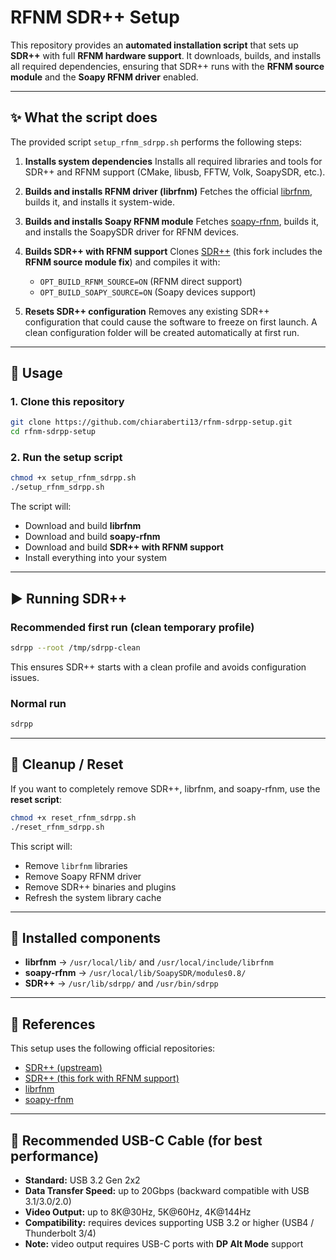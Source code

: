 # RFNM SDR++ Setup

This repository provides an **automated installation script** that sets up **SDR++** with full **RFNM hardware support**.
It downloads, builds, and installs all required dependencies, ensuring that SDR++ runs with the **RFNM source module** and the **Soapy RFNM driver** enabled.

---

## ✨ What the script does

The provided script `setup_rfnm_sdrpp.sh` performs the following steps:

1. **Installs system dependencies**
   Installs all required libraries and tools for SDR++ and RFNM support (CMake, libusb, FFTW, Volk, SoapySDR, etc.).

2. **Builds and installs RFNM driver (librfnm)**
   Fetches the official [librfnm](https://github.com/rfnm/librfnm), builds it, and installs it system-wide.

3. **Builds and installs Soapy RFNM module**
   Fetches [soapy-rfnm](https://github.com/rfnm/soapy-rfnm), builds it, and installs the SoapySDR driver for RFNM devices.

4. **Builds SDR++ with RFNM support**
   Clones [SDR++](https://github.com/chiaraberti13/SDRPlusPlus) (this fork includes the **RFNM source module fix**) and compiles it with:

   * `OPT_BUILD_RFNM_SOURCE=ON` (RFNM direct support)
   * `OPT_BUILD_SOAPY_SOURCE=ON` (Soapy devices support)

5. **Resets SDR++ configuration**
   Removes any existing SDR++ configuration that could cause the software to freeze on first launch.
   A clean configuration folder will be created automatically at first run.

---

## 🚀 Usage

### 1. Clone this repository

```bash
git clone https://github.com/chiaraberti13/rfnm-sdrpp-setup.git
cd rfnm-sdrpp-setup
```

### 2. Run the setup script

```bash
chmod +x setup_rfnm_sdrpp.sh
./setup_rfnm_sdrpp.sh
```

The script will:

* Download and build **librfnm**
* Download and build **soapy-rfnm**
* Download and build **SDR++ with RFNM support**
* Install everything into your system

---

## ▶️ Running SDR++

### Recommended first run (clean temporary profile)

```bash
sdrpp --root /tmp/sdrpp-clean
```

This ensures SDR++ starts with a clean profile and avoids configuration issues.

### Normal run

```bash
sdrpp
```

---

## 🔧 Cleanup / Reset

If you want to completely remove SDR++, librfnm, and soapy-rfnm, use the **reset script**:

```bash
chmod +x reset_rfnm_sdrpp.sh
./reset_rfnm_sdrpp.sh
```

This script will:

* Remove `librfnm` libraries
* Remove Soapy RFNM driver
* Remove SDR++ binaries and plugins
* Refresh the system library cache

---

## 📂 Installed components

* **librfnm** → `/usr/local/lib/` and `/usr/local/include/librfnm`
* **soapy-rfnm** → `/usr/local/lib/SoapySDR/modules0.8/`
* **SDR++** → `/usr/lib/sdrpp/` and `/usr/bin/sdrpp`

---

## 📖 References

This setup uses the following official repositories:

* [SDR++ (upstream)](https://github.com/AlexandreRouma/SDRPlusPlus)
* [SDR++ (this fork with RFNM support)](https://github.com/chiaraberti13/SDRPlusPlus)
* [librfnm](https://github.com/rfnm/librfnm)
* [soapy-rfnm](https://github.com/rfnm/soapy-rfnm)

---

## 🔌 Recommended USB-C Cable (for best performance)

* **Standard:** USB 3.2 Gen 2x2
* **Data Transfer Speed:** up to 20Gbps (backward compatible with USB 3.1/3.0/2.0)
* **Video Output:** up to 8K\@30Hz, 5K\@60Hz, 4K\@144Hz
* **Compatibility:** requires devices supporting USB 3.2 or higher (USB4 / Thunderbolt 3/4)
* **Note:** video output requires USB-C ports with **DP Alt Mode** support
